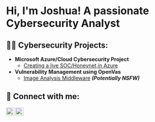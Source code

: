 <h1>Hi, I'm Joshua! A passionate Cybersecurity Analyst</h1>

<h2>👨‍💻 Cybersecurity Projects:</h2>

- <b>Microsoft Azure/Cloud Cybersecurity Project</b>
  - [Creating a live SOC/Honeynet in Azure](https://github.com/cybhack/Azure-SOC)
- <b>Vulnerability Management using OpenVas</b>
  - [Image Analysis Middleware](https://github.com/joshmadakor1/4chan-Image-Analysis-Middleware-C964) <b><i>(Potentially NSFW)</b></i>

<h2> 🤳 Connect with me:</h2>

[<img align="left" alt="JoshuaOShior | Twitter" width="22px" src="https://cdn.jsdelivr.net/npm/simple-icons@v3/icons/twitter.svg" />][twitter]
[<img align="left" alt="JoshuaOShior | LinkedIn" width="22px" src="https://cdn.jsdelivr.net/npm/simple-icons@v3/icons/linkedin.svg" />][linkedin]


[twitter]: https://x.com/jxsxua_
[linkedin]: https://www.linkedin.com/in/joshua-shior-637b0a203


